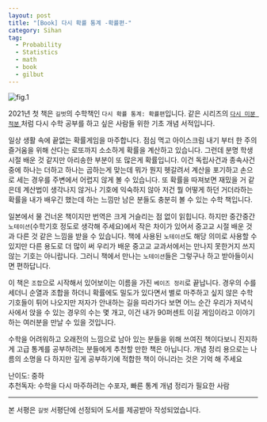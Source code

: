 ```yaml
---
layout: post
title: "[Book] 다시 확률 통계 -확률편-"
category: Sihan
tag:
  - Probability
  - Statistics
  - math
  - book
  - gilbut
---
```


![fig.1](https://sihan-son.github.io/public/book/gilbut/again-pro/1.jfif)

2021년 첫 책은 `길벗`의 수학책인 `다시 확률 통계: 확률편`입니다. 같은 시리즈의 <a href='https://sihan-son.github.io/again-calculus/' >`다시 미분 적분` </a>처럼 다시 수학 공부를 하고 싶은 사람들 위한 기초 개념 서적입니다.

일상 생활 속에 끝없는 확률게임을 마주합니다. 점심 먹고 아이스크림 내기 부터 한 주의 즐거움을 위해 산다는 로또까지 소소하게 확률을 계산하고 있습니다. 그런데 분명 학생 시절 배운 것 같지만 아리송한 부분이 또 많은게 확률입니다. 이건 독립사건과 종속사건 중에 하나는 더하고 하나는 곱하는게 맞는데 뭐가 뭔지 헷갈려서 계산을 포기하고 손으로 세는 경우를 주변에서 어렵지 않게 볼 수 있습니다. 또 확률을 따져보면 재밌을 거 같은데 계산법이 생각나지 않거나 기호에 익숙하지 않아 저건 뭘 어떻게 하던 거더라하는 확률을 내가 배우긴 했는데 하는 느낌만 남은 분들도 충분히 볼 수 있는 수학 책입니다.

일본에서 물 건너온 책이지만 번역은 크게 거슬리는 점 없이 읽힙니다. 하지만 중간중간 `노테이션`(수학기호 정도로 생각해 주세요)에서 작은 차이가 있어서 중고교 시절 배운 것과 다른 것 같은 느낌을 받을 수 있습니다. 책에 사용된 `노테이션`도 해당 의미로 사용할 수 있지만 다른 용도로 더 많이 써 우리가 배운 중고교 교과서에서는 만나지 못한거지 쓰지 않는 기호는 아니랍니다. 그러니 책에서 만나는 `노테이션`들은 그렇구나 하고 받아들이시면 편하답니다.

이 책은 `조합`으로 시작해서 있어보이는 이름을 가진 `베이즈 정리`로 끝납니다. 경우의 수를 세더니 순열과 조합을 하더니 확률에도 밀도가 있다면서 별로 마주하고 싶지 않은 수학기호들이 튀어 나오지만 저자가 안내하는 길을 따라가다 보면 어느 순간 우리가 저녁식사에서 앉을 수 있는 경우의 수는 몇 개고, 이건 내가 90퍼센트 이길 게임이라고 이야기하는 여러분을 만날 수 있을 것입니다.

수학을 어려워하고 오래전의 느낌으로 남아 있는 분들을 위해 쓰여진 책이다보니 진지하게 고급 통계를 공부하려는 분들에게 추천할 만한 책은 아닙니다. 개념 정리 용으로는 나름의 소명을 다 하지만 깊게 공부하기에 적합한 책이 아니라는 것은 기억 해 주세요

난이도: 중하  
추천독자: 수학을 다시 마주하려는 수포자, 빠른 통계 개념 정리가 필요한 사람

---

본 서평은 `길벗` 서평단에 선정되어 도서를 제공받아 작성되었습니다.
